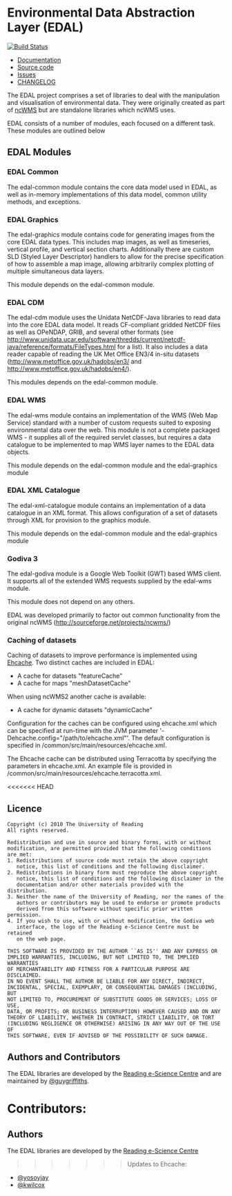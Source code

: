 # Environmental Data Abstraction Layer (EDAL)

[![Build Status](https://travis-ci.org/axiom-data-science/edal-java.svg?branch=dockerize)](https://travis-ci.org/axiom-data-science/edal-java)

- [Documentation](https://reading-escience-centre.gitbooks.io/edal-user-guide/content/)
- [Source code](https://github.com/Reading-eScience-Centre/edal-java)
- [Issues](https://github.com/Reading-eScience-Centre/edal-java/issues)
- [CHANGELOG](https://github.com/Reading-eScience-Centre/edal-java/blob/master/CHANGELOG)


The EDAL project comprises a set of libraries to deal with the manipulation and visualisation of environmental data.  They were originally created as part of [ncWMS](https://github.com/Reading-eScience-Centre/ncwms) but are standalone libraries which ncWMS uses.


EDAL consists of a number of modules, each focused on a different task.  These modules are outlined below

## EDAL Modules

### EDAL Common
The edal-common module contains the core data model used in EDAL, as well as in-memory implementations of this data model, common utility methods, and exceptions.

### EDAL Graphics
The edal-graphics module contains code for generating images from the core EDAL data types.  This includes map images, as well as timeseries, vertical profile, and vertical section charts.  Additionally there are custom SLD (Styled Layer Descriptor) handlers to allow for the precise specification of how to assemble a map image, allowing arbitrarily complex plotting of multiple simultaneous data layers.

This module depends on the edal-common module.

### EDAL CDM
The edal-cdm module uses the Unidata NetCDF-Java libraries to read data into the core EDAL data model.  It reads CF-compliant gridded NetCDF files as well as OPeNDAP, GRIB, and several other formats (see http://www.unidata.ucar.edu/software/thredds/current/netcdf-java/reference/formats/FileTypes.html for a list).  It also includes a data reader capable of reading the UK Met Office EN3/4 in-situ datasets (http://www.metoffice.gov.uk/hadobs/en3/ and http://www.metoffice.gov.uk/hadobs/en4/).

This modules depends on the edal-common module.

### EDAL WMS
The edal-wms module contains an implementation of the WMS (Web Map Service) standard with a number of custom requests suited to exposing environmental data over the web.  This module is not a complete packaged WMS - it supplies all of the required servlet classes, but requires a data catalogue to be implemented to map WMS layer names to the EDAL data objects.

This module depends on the edal-common module and the edal-graphics module

### EDAL XML Catalogue
The edal-xml-catalogue module contains an implementation of a data catalogue in an XML format. This allows configuration of a set of datasets through XML for provision to the graphics module.

This module depends on the edal-common module and the edal-graphics module

### Godiva 3
The edal-godiva module is a Google Web Toolkit (GWT) based WMS client.  It supports all of the extended WMS requests supplied by the edal-wms module.

This module does not depend on any others.

EDAL was developed primarily to factor out common functionality from the original ncWMS (http://sourceforge.net/projects/ncwms/)


### Caching of datasets
Caching of datasets to improve performance is implemented using [Ehcache](http://www.ehcache.org/).
Two distinct caches are included in EDAL:

- A cache for datasets "featureCache"
- A cache for maps "meshDatasetCache"

When using ncWMS2 another cache is available:

- A cache for dynamic datasets  "dynamicCache"

Configuration for the caches can be configured using ehcache.xml which can be specified at run-time with the JVM parameter '-Dehcache.config="/path/to/ehcache.xml"'.
The default configuration is specified in /common/src/main/resources/ehcache.xml.

The Ehcache cache can be distributed using Terracotta by specifying the parameters in ehcache.xml.
An example file is provided in /common/src/main/resources/ehcache.terracotta.xml.


<<<<<<< HEAD
## Licence

```
Copyright (c) 2010 The University of Reading
All rights reserved.

Redistribution and use in source and binary forms, with or without
modification, are permitted provided that the following conditions
are met:
1. Redistributions of source code must retain the above copyright
   notice, this list of conditions and the following disclaimer.
2. Redistributions in binary form must reproduce the above copyright
   notice, this list of conditions and the following disclaimer in the
   documentation and/or other materials provided with the distribution.
3. Neither the name of the University of Reading, nor the names of the
   authors or contributors may be used to endorse or promote products
   derived from this software without specific prior written permission.
4. If you wish to use, with or without modification, the Godiva web
   interface, the logo of the Reading e-Science Centre must be retained
   on the web page.

THIS SOFTWARE IS PROVIDED BY THE AUTHOR ``AS IS'' AND ANY EXPRESS OR
IMPLIED WARRANTIES, INCLUDING, BUT NOT LIMITED TO, THE IMPLIED WARRANTIES
OF MERCHANTABILITY AND FITNESS FOR A PARTICULAR PURPOSE ARE DISCLAIMED.
IN NO EVENT SHALL THE AUTHOR BE LIABLE FOR ANY DIRECT, INDIRECT,
INCIDENTAL, SPECIAL, EXEMPLARY, OR CONSEQUENTIAL DAMAGES (INCLUDING, BUT
NOT LIMITED TO, PROCUREMENT OF SUBSTITUTE GOODS OR SERVICES; LOSS OF USE,
DATA, OR PROFITS; OR BUSINESS INTERRUPTION) HOWEVER CAUSED AND ON ANY
THEORY OF LIABILITY, WHETHER IN CONTRACT, STRICT LIABILITY, OR TORT
(INCLUDING NEGLIGENCE OR OTHERWISE) ARISING IN ANY WAY OUT OF THE USE OF
THIS SOFTWARE, EVEN IF ADVISED OF THE POSSIBILITY OF SUCH DAMAGE.
```

## Authors and Contributors

The EDAL libraries are developed by the [Reading e-Science Centre](http://www.met.reading.ac.uk/resc/home/) and are maintained by [@guygriffiths](https://github.com/guygriffiths).

Contributors:
=======
Authors
-------
The EDAL libraries are developed by the [Reading e-Science Centre](http://www.met.reading.ac.uk/resc/home/)
>>>>>>> Updates to Ehcache:

- [@yosoyjay](https://github.com/yosoyjay)
- [@kwilcox](https://github.com/kwilcox)
